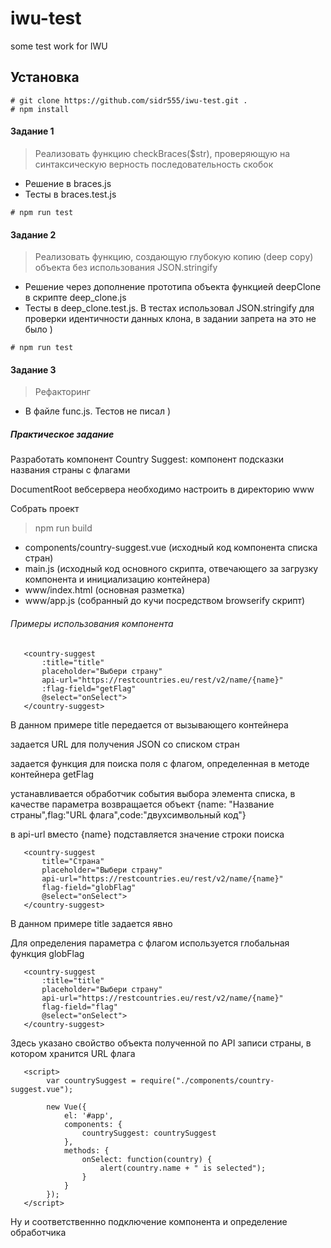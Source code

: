 # iwu-test
some test work for IWU

## Установка
```
# git clone https://github.com/sidr555/iwu-test.git .
# npm install
```


#### Задание 1
> Реализовать функцию checkBraces($str), проверяющую на синтаксическую верность последовательность скобок

- Решение в braces.js
- Тесты в braces.test.js

```
# npm run test
```



#### Задание 2
> Реализовать функцию, создающую глубокую копию (deep copy) объекта без использования JSON.stringify

- Решение через дополнение прототипа объекта функцией deepClone в скрипте deep_clone.js
- Тесты в deep_clone.test.js. В тестах использовал JSON.stringify для проверки идентичности данных клона, в задании запрета на это не было )

```
# npm run test
```

#### Задание 3
> Рефакторинг

- В файле func.js. Тестов не писал )

##### Практическое задание
Разработать компонент Country Suggest: компонент подсказки названия страны с флагами

DocumentRoot вебсервера необходимо настроить в директорию www

Собрать проект 
> npm run build

- components/country-suggest.vue (исходный код компонента списка стран)
- main.js (исходный код основного скрипта, отвечающего за загрузку компонента и инициализацию контейнера)
- www/index.html (основная разметка)
- www/app.js (собранный до кучи посредством browserify скрипт)
 
 
###### Примеры использования компонента

```
   <country-suggest
       :title="title"
       placeholder="Выбери страну"
       api-url="https://restcountries.eu/rest/v2/name/{name}"
       :flag-field="getFlag"
       @select="onSelect">
   </country-suggest>
```

В данном примере title передается от вызывающего контейнера

задается URL для получения JSON со списком стран

задается функция для поиска поля с флагом, определенная в методе контейнера getFlag

устанавливается обработчик события выбора элемента списка, в качестве параметра возвращается объект {name: "Название страны",flag:"URL флага",code:"двухсимвольный код"}  

в api-url вместо {name} подставляется значение строки поиска   


```
   <country-suggest
       title="Страна"
       placeholder="Выбери страну"
       api-url="https://restcountries.eu/rest/v2/name/{name}"
       flag-field="globFlag"
       @select="onSelect">
   </country-suggest>
```
В данном примере title задается явно

Для определения параметра с флагом используется глобальная функция globFlag


```
   <country-suggest
       :title="title"
       placeholder="Выбери страну"
       api-url="https://restcountries.eu/rest/v2/name/{name}"
       flag-field="flag"
       @select="onSelect">
   </country-suggest>
```
Здесь указано свойство объекта полученной по API записи страны, в котором хранится URL флага



```
   <script>
        var countrySuggest = require("./components/country-suggest.vue");
       
        new Vue({
            el: '#app',
            components: {
                countrySuggest: countrySuggest
            },
            methods: {
                onSelect: function(country) {
                    alert(country.name + " is selected");
                }
            }
        });
   </script>
```

Ну и соответственнно подключение компонента и определение обработчика
